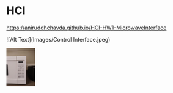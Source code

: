 # HCI

https://aniruddhchavda.github.io/HCI-HW1-MicrowaveInterface

![Alt Text](Images/Control Interface.jpeg)

<img src="Images/Control Interface.jpeg" widfth=50 height=100>
